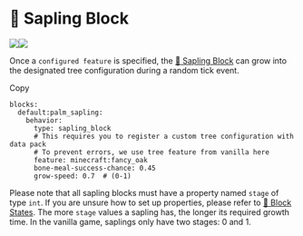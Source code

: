# 🌴 Sapling Block

![](https://mo-mi.gitbook.io/xiaomomi-plugins/~gitbook/image?url=https%3A%2F%2Fcontent.gitbook.com%2Fcontent%2FOgvQ1fEJPROp7131PPlK%2Fblobs%2F2qxcorsLzCM5Vs1MyzC8%2Fimage.png\&width=768\&dpr=4\&quality=100\&sign=58b8017a\&sv=2)![](https://mo-mi.gitbook.io/xiaomomi-plugins/~gitbook/image?url=https%3A%2F%2Fcontent.gitbook.com%2Fcontent%2FOgvQ1fEJPROp7131PPlK%2Fblobs%2FTHfxu33nMbDazLNxRNnE%2Fimage.png\&width=768\&dpr=4\&quality=100\&sign=b134eb36\&sv=2)

Once a `configured feature` is specified, the [🌴 Sapling Block](https://mo-mi.gitbook.io/xiaomomi-plugins/craftengine/plugin-wiki/craftengine/add-new-contents/blocks/block-behaviors/sapling-block) can grow into the designated tree configuration during a random tick event.

Copy

```
blocks:
  default:palm_sapling:
    behavior:
      type: sapling_block
      # This requires you to register a custom tree configuration with data pack
      # To prevent errors, we use tree feature from vanilla here
      feature: minecraft:fancy_oak
      bone-meal-success-chance: 0.45
      grow-speed: 0.7  # (0-1)
```

Please note that all sapling blocks must have a property named `stage` of type `int`. If you are unsure how to set up properties, please refer to [🔣 Block States](https://mo-mi.gitbook.io/xiaomomi-plugins/craftengine/plugin-wiki/craftengine/add-new-contents/blocks/block-states). The more `stage` values a sapling has, the longer its required growth time. In the vanilla game, saplings only have two stages: 0 and 1.
